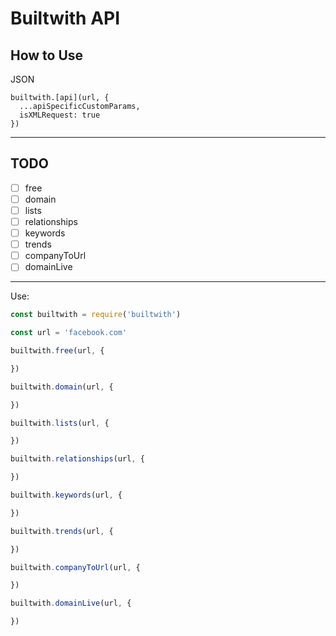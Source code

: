 # Builtwith API

## How to Use

JSON


```
builtwith.[api](url, {
  ...apiSpecificCustomParams,
  isXMLRequest: true
})
```
____________________

## TODO

- [ ] free
- [ ] domain
- [ ] lists
- [ ] relationships
- [ ] keywords
- [ ] trends
- [ ] companyToUrl
- [ ] domainLive

________________

Use:

```js
const builtwith = require('builtwith')

const url = 'facebook.com'

builtwith.free(url, {

})

builtwith.domain(url, {

})

builtwith.lists(url, {

})

builtwith.relationships(url, {

})

builtwith.keywords(url, {

})

builtwith.trends(url, {

})

builtwith.companyToUrl(url, {

})

builtwith.domainLive(url, {

})
```
